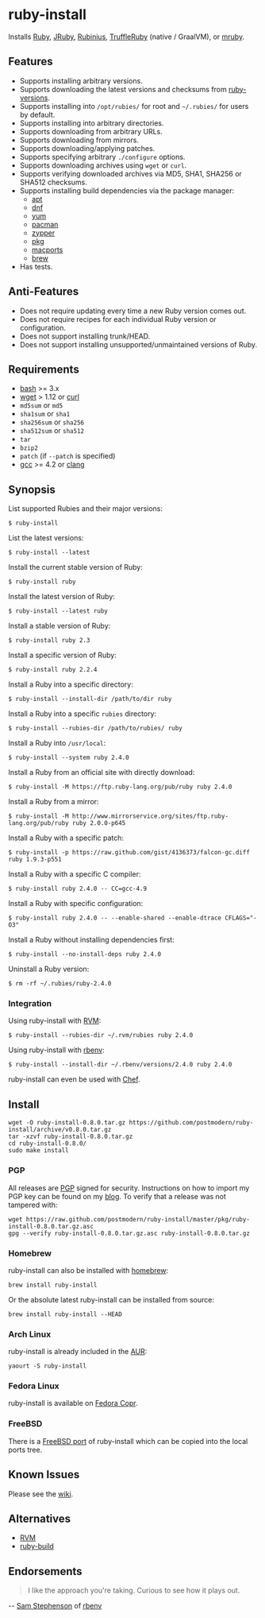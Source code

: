 # ruby-install

Installs [Ruby], [JRuby], [Rubinius], [TruffleRuby] (native / GraalVM), or
[mruby].

## Features

* Supports installing arbitrary versions.
* Supports downloading the latest versions and checksums from [ruby-versions].
* Supports installing into `/opt/rubies/` for root and `~/.rubies/` for users
  by default.
* Supports installing into arbitrary directories.
* Supports downloading from arbitrary URLs.
* Supports downloading from mirrors.
* Supports downloading/applying patches.
* Supports specifying arbitrary `./configure` options.
* Supports downloading archives using `wget` or `curl`.
* Supports verifying downloaded archives via MD5, SHA1, SHA256 or SHA512
  checksums.
* Supports installing build dependencies via the package manager:
  * [apt]
  * [dnf]
  * [yum]
  * [pacman]
  * [zypper]
  * [pkg]
  * [macports]
  * [brew]
* Has tests.

## Anti-Features

* Does not require updating every time a new Ruby version comes out.
* Does not require recipes for each individual Ruby version or configuration.
* Does not support installing trunk/HEAD.
* Does not support installing unsupported/unmaintained versions of Ruby.

## Requirements

* [bash] >= 3.x
* [wget] > 1.12 or [curl]
* `md5sum` or `md5`
* `sha1sum` or `sha1`
* `sha256sum` or `sha256`
* `sha512sum` or `sha512`
* `tar`
* `bzip2`
* `patch` (if `--patch` is specified)
* [gcc] >= 4.2 or [clang]

## Synopsis

List supported Rubies and their major versions:

    $ ruby-install

List the latest versions:

    $ ruby-install --latest

Install the current stable version of Ruby:

    $ ruby-install ruby

Install the latest version of Ruby:

    $ ruby-install --latest ruby

Install a stable version of Ruby:

    $ ruby-install ruby 2.3

Install a specific version of Ruby:

    $ ruby-install ruby 2.2.4

Install a Ruby into a specific directory:

    $ ruby-install --install-dir /path/to/dir ruby

Install a Ruby into a specific `rubies` directory:

    $ ruby-install --rubies-dir /path/to/rubies/ ruby

Install a Ruby into `/usr/local`:

    $ ruby-install --system ruby 2.4.0

Install a Ruby from an official site with directly download:

    $ ruby-install -M https://ftp.ruby-lang.org/pub/ruby ruby 2.4.0

Install a Ruby from a mirror:

    $ ruby-install -M http://www.mirrorservice.org/sites/ftp.ruby-lang.org/pub/ruby ruby 2.0.0-p645

Install a Ruby with a specific patch:

    $ ruby-install -p https://raw.github.com/gist/4136373/falcon-gc.diff ruby 1.9.3-p551

Install a Ruby with a specific C compiler:

    $ ruby-install ruby 2.4.0 -- CC=gcc-4.9

Install a Ruby with specific configuration:

    $ ruby-install ruby 2.4.0 -- --enable-shared --enable-dtrace CFLAGS="-O3"

Install a Ruby without installing dependencies first:

    $ ruby-install --no-install-deps ruby 2.4.0

Uninstall a Ruby version:

    $ rm -rf ~/.rubies/ruby-2.4.0

### Integration

Using ruby-install with [RVM]:

    $ ruby-install --rubies-dir ~/.rvm/rubies ruby 2.4.0

Using ruby-install with [rbenv]:

    $ ruby-install --install-dir ~/.rbenv/versions/2.4.0 ruby 2.4.0

ruby-install can even be used with [Chef].

## Install

    wget -O ruby-install-0.8.0.tar.gz https://github.com/postmodern/ruby-install/archive/v0.8.0.tar.gz
    tar -xzvf ruby-install-0.8.0.tar.gz
    cd ruby-install-0.8.0/
    sudo make install

### PGP

All releases are [PGP] signed for security. Instructions on how to import my
PGP key can be found on my [blog][1]. To verify that a release was not tampered
with:

    wget https://raw.github.com/postmodern/ruby-install/master/pkg/ruby-install-0.8.0.tar.gz.asc
    gpg --verify ruby-install-0.8.0.tar.gz.asc ruby-install-0.8.0.tar.gz

### Homebrew

ruby-install can also be installed with [homebrew]:

    brew install ruby-install

Or the absolute latest ruby-install can be installed from source:

    brew install ruby-install --HEAD

### Arch Linux

ruby-install is already included in the [AUR]:

    yaourt -S ruby-install

### Fedora Linux

ruby-install is available on [Fedora Copr](https://copr.fedorainfracloud.org/coprs/duritong/chruby/).

### FreeBSD

There is a [FreeBSD port] of ruby-install which can be copied into the local
ports tree.

## Known Issues

Please see the [wiki](https://github.com/postmodern/ruby-install/wiki/Known-Issues).

## Alternatives

* [RVM]
* [ruby-build]

## Endorsements

> I like the approach you're taking. Curious to see how it plays out.

-- [Sam Stephenson](https://twitter.com/sstephenson/status/334461494668443649)
of [rbenv]

[ruby-versions]: https://github.com/postmodern/ruby-versions#readme

[Ruby]: http://www.ruby-lang.org/
[JRuby]: http://jruby.org/
[Rubinius]: http://rubini.us/
[TruffleRuby]: https://github.com/oracle/truffleruby
[mruby]: https://github.com/mruby/mruby#readme

[apt]: http://wiki.debian.org/Apt
[dnf]: https://fedoraproject.org/wiki/Features/DNF
[yum]: http://yum.baseurl.org/
[pacman]: https://wiki.archlinux.org/index.php/Pacman
[zypper]: https://en.opensuse.org/Portal:Zypper
[pkg]: https://wiki.freebsd.org/pkgng
[macports]: https://www.macports.org/
[brew]: http://brew.sh

[bash]: http://www.gnu.org/software/bash/
[wget]: http://www.gnu.org/software/wget/
[curl]: http://curl.haxx.se/

[gcc]: http://gcc.gnu.org/
[clang]: http://clang.llvm.org/

[RVM]: https://rvm.io/
[rbenv]: https://github.com/sstephenson/rbenv#readme
[ruby-build]: https://github.com/sstephenson/ruby-build#readme
[Chef]: https://github.com/rosstimson/chef-ruby_install#readme

[PGP]: http://en.wikipedia.org/wiki/Pretty_Good_Privacy
[1]: http://postmodern.github.io/contact.html#pgp

[homebrew]: http://brew.sh/
[AUR]: https://aur.archlinux.org/packages/ruby-install/
[FreeBSD port]: https://github.com/steakknife/ruby-install-freebsd#readme
